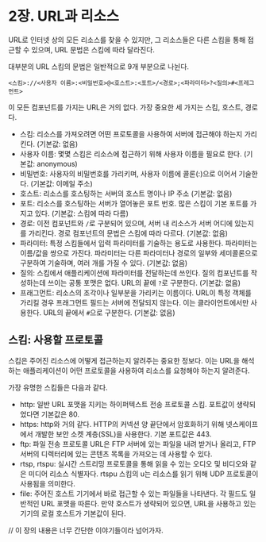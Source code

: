 # 2장. URL과 리소스
URL로 인터넷 상의 모든 리소스를 찾을 수 있지만, 그 리소스들은 다른 스킴을 통해 접근할 수 있으며, URL 문법은 스킴에 따라 달라진다.

대부분의 URL 스킴의 문법은 일반적으로 9개 부분으로 나뉜다.

```
<스킴>://<사용자 이름>:<비밀번호>@<호스트>:<포트>/<경로>;<파라미터>?<질의>#<프레그먼트>
```
이 모든 컴포넌트를 가지는 URL은 거의 없다. 가장 중요한 세 가지는 스킴, 호스트, 경로다.

- 스킴: 리소스를 가져오려면 어떤 프로토콜을 사용하여 서버에 접근해야 하는지 가리킨다. (기본값: 없음)
- 사용자 이름: 몇몇 스킴은 리소스에 접근하기 위해 사용자 이름을 필요로 한다. (기본값: anonymous)
- 비밀번호: 사용자의 비밀번호를 가리키며, 사용자 이름에 콜론(:)으로 이어서 기술한다. (기본값: 이메일 주소)
- 호스트: 리소스를 호스팅하는 서버의 호스트 명이나 IP 주소 (기본값: 없음)
- 포트: 리소스를 호스팅하는 서버가 열어놓은 포트 번호. 많은 스킴이 기본 포트를 가지고 있다. (기본값: 스킴에 따라 다름)
- 경로: 이전 컴포넌트와 `/`로 구분되어 있으며, 서버 내 리소스가 서버 어디에 있는지를 가리킨다. 경로 컴포넌트의 문법은 스킴에 따라 다르다. (기본값: 없음)
- 파라미터: 특정 스킴들에서 입력 파라미터를 기술하는 용도로 사용한다. 파라미터는 이름/값을 쌍으로 가진다. 파라미터는 다른 파라미터나 경로의 일부와 세미콜론으로 구분하여 기술하며, 여러 개를 가질 수 있다. (기본값: 없음)
- 질의: 스킴에서 애플리케이션에 파라미터를 전달하는데 쓰인다. 질의 컴포넌트를 작성하는데 쓰이는 공통 포맷은 없다. URL의 끝에 `?`로 구분한다. (기본값: 없음)
- 프래그먼트: 리소스의 조각이나 일부분을 가리키는 이름이다. URL이 특정 객체를 가리킬 경우 프래그먼트 필드는 서버에 전달되지 않는다. 이는 클라이언트에서만 사용한다. URL의 끝에서 `#`으로 구분한다. (기본값: 없음)

## 스킴: 사용할 프로토콜
스킴은 주어진 리소스에 어떻게 접근하는지 알려주는 중요한 정보다. 이는 URL을 해석하는 애플리케이션이 어떤 프로토콜을 사용하여 리소스를 요청해야 하는지 알려준다.

가장 유명한 스킴들은 다음과 같다.

- http: 일반 URL 포맷을 지키는 하이퍼텍스트 전송 프로토콜 스킴. 포트값이 생략되었다면 기본값은 80.
- https: http와 거의 같다. HTTP의 커넥션 양 끝단에서 암호화하기 위해 넷스케이프에서 개발한 보안 소켓 계층(SSL)을 사용한다. 기본 포트값은 443.
- ftp: 파일 전송 프로토콜 URL은 FTP 서버에 있는 파일을 내려 받거나 올리고, FTP 서버의 디렉터리에 있는 콘텐츠 목록을 가져오는 데 사용할 수 있다.
- rtsp, rtspu: 실시간 스트리밍 프로토콜을 통해 읽을 수 있는 오디오 및 비디오와 같은 미디어 리소스 식별자다. rtspu 스킴의 u는 리소스를 읽기 위해 UDP 프로토콜이 사용됨을 의미한다.
- file: 주어진 호스트 기기에서 바로 접근할 수 있는 파일들을 나타낸다. 각 필드도 일반적인 URL 포맷을 따른다. 만약 호스트가 생략되어 있으면, URL을 사용하고 있는 기기의 로컬 호스트가 기본값이 된다.

// 이 장의 내용은 너무 간단한 이야기들이라 넘어가자.
